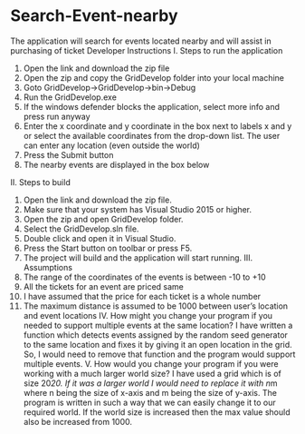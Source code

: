 # Search-Event-nearby
The application will search for events located nearby and will assist in purchasing of ticket
Developer Instructions
I.	Steps to run the application
1.	Open the link and download the zip file
2.	Open the zip and copy the GridDevelop folder into your local machine
3.	Goto GridDevelop->GridDevelop->bin->Debug
4.	Run the GridDevelop.exe
5.	If the windows defender blocks the application, select more info and press run anyway
6.	Enter the x coordinate and y coordinate in the box next to labels x and y or select the available coordinates from the drop-down list. The user can enter any location (even outside the world)
7.	Press the Submit button
8.	The nearby events are displayed in the box below

II.	Steps to build
1.	Open the link and download the zip file.
2.	Make sure that your system has Visual Studio 2015 or higher. 
3.	Open the zip and open GridDevelop folder.
4.	Select the GridDevelop.sln file.
5.	Double click and open it in Visual Studio.
6.	Press the Start button on toolbar or press F5.
7.	The project will build and the application will start running.
III.	Assumptions
1.	The range of the coordinates of the events is between -10 to +10
2.	All the tickets for an event are priced same
3.	I have assumed that the price for each ticket is a whole number
4.	The maximum distance is assumed to be 1000 between user’s location and event locations
IV.	How might you change your program if you needed to support multiple events at the same location? 
I have written a function which detects events assigned by the random seed generator to the same location and fixes it by giving it an open location in the grid. So, I would need to remove that function and the program would support multiple events.
V.	How would you change your program if you were working with a much larger world size? 
I have used a grid which is of size 20*20. If it was a larger world I would need to replace it with n*m where n being the size of x-axis and m being the size of y-axis. The program is written in such a way that we can easily change it to our required world. If the world size is increased then the max value should also be increased from 1000.
